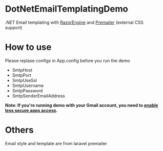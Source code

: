 # DotNetEmailTemplatingDemo
.NET Email templating with [RazorEngine](https://github.com/Antaris/RazorEngine) and [Premailer](https://github.com/milkshakesoftware/PreMailer.Net) (external CSS support)

# How to use
Please replase configs in App.config before you run the demo

* SmtpHost
* SmtpPort
* SmtpUseSsl
* SmtpUsername
* SmtpPassword
* SmtpSenderEmailAddress

**Note: If you're running demo with your Gmail account, you need to [enable less secure apps access](https://support.google.com/accounts/answer/6010255?hl=en).**

# Others
Email style and template are from laravel premailer
